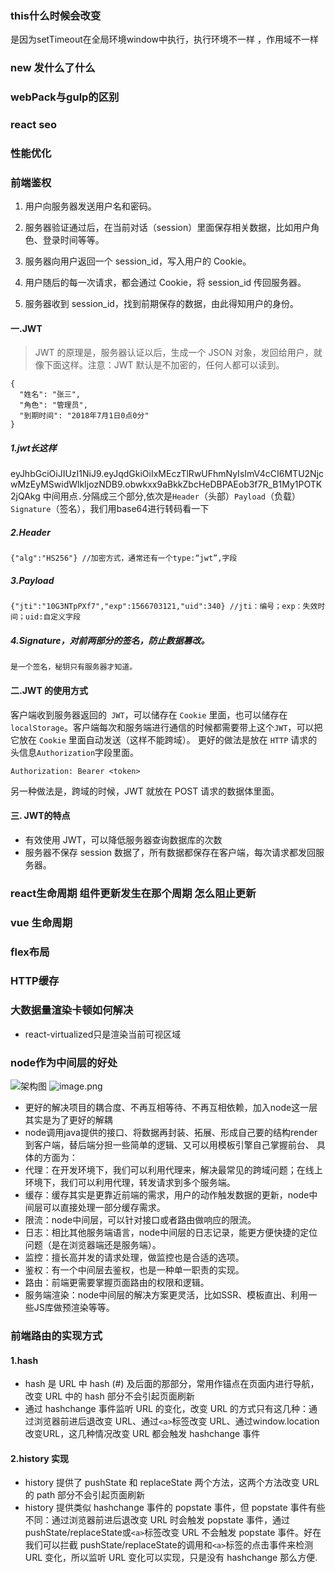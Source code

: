 ### this什么时候会改变
是因为setTimeout在全局环境window中执行，执行环境不一样 ，作用域不一样
### new 发什么了什么

### webPack与gulp的区别

### react seo

### 性能优化

### 前端鉴权
1. 用户向服务器发送用户名和密码。

2. 服务器验证通过后，在当前对话（session）里面保存相关数据，比如用户角色、登录时间等等。

3. 服务器向用户返回一个 session_id，写入用户的 Cookie。

4. 用户随后的每一次请求，都会通过 Cookie，将 session_id 传回服务器。

5. 服务器收到 session_id，找到前期保存的数据，由此得知用户的身份。
#### 一.JWT

>JWT 的原理是，服务器认证以后，生成一个 JSON 对象，发回给用户，就像下面这样。注意：JWT 默认是不加密的，任何人都可以读到。

```
{
  "姓名": "张三",
  "角色": "管理员",
  "到期时间": "2018年7月1日0点0分"
}
```
##### 1.jwt长这样
eyJhbGciOiJIUzI1NiJ9.eyJqdGkiOiIxMEczTlRwUFhmNyIsImV4cCI6MTU2NjcwMzEyMSwidWlkIjozNDB9.obwkxx9aBkkZbcHeDBPAEob3f7R_B1My1POTK2jQAkg
中间用点`.`分隔成三个部分,依次是`Header`（头部）`Payload`（负载）`Signature`（签名），我们用base64进行转码看一下
##### 2.Header
```
{"alg":"HS256"} //加密方式，通常还有一个type:“jwt”,字段
```
##### 3.Payload
```
{"jti":"10G3NTpPXf7","exp":1566703121,"uid":340} //jti：编号；exp：失效时间；uid:自定义字段
```
##### 4.Signature，对前两部分的签名，防止数据篡改。
```
是一个签名，秘钥只有服务器才知道。
```
#### 二.JWT 的使用方式
客户端收到服务器返回的` JWT`，可以储存在 `Cookie` 里面，也可以储存在 `localStorage`。客户端每次和服务端进行通信的时候都需要带上这个`JWT`，可以把它放在 `Cookie` 里面自动发送（这样不能跨域）。
更好的做法是放在 `HTTP` 请求的头信息`Authorization`字段里面。
```
Authorization: Bearer <token>
```
另一种做法是，跨域的时候，JWT 就放在 POST 请求的数据体里面。

#### 三. JWT的特点

+ 有效使用 JWT，可以降低服务器查询数据库的次数
+ 服务器不保存 session 数据了，所有数据都保存在客户端，每次请求都发回服务器。

### react生命周期 组件更新发生在那个周期 怎么阻止更新

### vue 生命周期

### flex布局

### HTTP缓存

### 大数据量渲染卡顿如何解决

+ react-virtualized只是渲染当前可视区域

### node作为中间层的好处

![架构图](https://i.loli.net/2019/08/24/VFSQtCenBfd1yLq.png)
![image.png](https://i.loli.net/2019/08/24/DIpz4lE6ky1Vr8X.png)

+ 更好的解决项目的耦合度、不再互相等待、不再互相依赖，加入node这一层其实是为了更好的解耦
+ node调用java提供的接口、将数据再封装、拓展、形成自己要的结构render到客户端，替后端分担一些简单的逻辑、又可以用模板引擎自己掌握前台、
具体的方面为：
+ 代理：在开发环境下，我们可以利用代理来，解决最常见的跨域问题；在线上环境下，我们可以利用代理，转发请求到多个服务端。
+ 缓存：缓存其实是更靠近前端的需求，用户的动作触发数据的更新，node中间层可以直接处理一部分缓存需求。
+ 限流：node中间层，可以针对接口或者路由做响应的限流。
+ 日志：相比其他服务端语言，node中间层的日志记录，能更方便快捷的定位问题（是在浏览器端还是服务端）。
+ 监控：擅长高并发的请求处理，做监控也是合适的选项。
+ 鉴权：有一个中间层去鉴权，也是一种单一职责的实现。
+ 路由：前端更需要掌握页面路由的权限和逻辑。
+ 服务端渲染：node中间层的解决方案更灵活，比如SSR、模板直出、利用一些JS库做预渲染等等。

### 前端路由的实现方式

#### 1.hash
+ hash 是 URL 中 hash (#) 及后面的那部分，常用作锚点在页面内进行导航，改变 URL 中的 hash 部分不会引起页面刷新
+ 通过 hashchange 事件监听 URL 的变化，改变 URL 的方式只有这几种：通过浏览器前进后退改变 URL、通过`<a>`标签改变 URL、通过window.location改变URL，这几种情况改变 URL 都会触发 hashchange 事件
#### 2.history 实现
+ history 提供了 pushState 和 replaceState 两个方法，这两个方法改变 URL 的 path 部分不会引起页面刷新
+ history 提供类似 hashchange 事件的 popstate 事件，但 popstate 事件有些不同：通过浏览器前进后退改变 URL 时会触发 popstate 事件，通过pushState/replaceState或`<a>`标签改变 URL 不会触发 popstate 事件。好在我们可以拦截 pushState/replaceState的调用和`<a>`标签的点击事件来检测 URL 变化，所以监听 URL 变化可以实现，只是没有 hashchange 那么方便.

